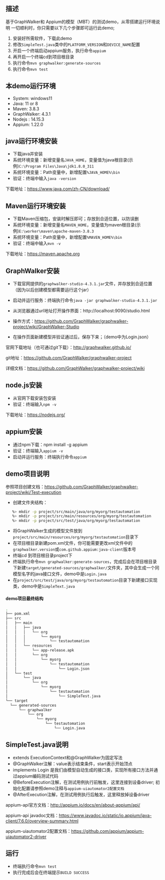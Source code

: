 
## 描述
基于GraphWalker和 Appium的模型（MBT）的测试demo，从零搭建运行环境说明
一切顺利时，你只需要以下几个步骤即可运行此demo;
1. 安装好所需软件，下载此demo
2. 修改`SimpleTest.java`类中的`PLATFORM_VERSION`和`DEVICE_NAME`配置
3. 开启一个终端启动appium服务，执行命令`appium`
4. 再开启一个终端cd到项目根目录
5. 执行命令`mvn graphwalker:generate-sources`
6. 执行命令`mvn test`


## 本demo运行环境
* System: windows11
* Java:  11 or 8
* Maven: 3.8.3
* GraphWalker: 4.3.1
* Nodejs : 14.15.3
* Appium: 1.22.0


## java运行环境安装
* 下载java并安装
* 系统环境变量：新增变量名`JAVA_HOME`，变量值为java根目录(示例)`C:\Program Files\Java\jdk1.8.0_311`
* 系统环境变量：Path变量中，新增配置`%JAVA_HOME%\bin`
* 验证：终端中输入`java -version`

下载地址：https://www.java.com/zh-CN/download/

## Maven运行环境安装
* 下载Maven压缩包，安装时解压即可；存放到合适位置，以防误删
* 系统环境变量：新增变量名`MAVEN_HOME`，变量值为maven根目录(示例)`E:\worker\maven\apache-maven-3.8.3`
* 系统环境变量：Path变量中，新增配置`%MAVEN_HOME%\bin`
* 验证：终端中输入`mvn -v`

下载地址：https://maven.apache.org


## GraphWalker安装
* 下载官网提供的`graphwalker-studio-4.3.1.jar`文件，并存放到合适位置（因为以后创建模型都需要运行这个jar）

* 启动并运行服务：终端执行命令`java -jar graphwalker-studio-4.3.1.jar`

* 从浏览器通过url地址打开操作界面：http://localhost:9090/studio.html

* 操作方式：https://github.com/GraphWalker/graphwalker-project/wiki/GraphWalker-Studio
* 在操作页面新建模型并验证通过后，保存下来；（demo中为Login.json）

官网下载地址（也可通过git下载）：http://graphwalker.github.io/

git地址：https://github.com/GraphWalker/graphwalker-project

详细文档：https://github.com/GraphWalker/graphwalker-project/wiki

## node.js安装
* 从官网下载安装包安装
* 验证：终端输入`npm -v`

下载地址：https://nodejs.org/

## appium安装
* 通过npm下载：npm install -g appium
* 验证：终端输入`appium -v`
* 启动并运行服务：终端执行命令`appium`

## demo项目说明
参照项目创建文档：https://github.com/GraphWalker/graphwalker-project/wiki/Test-execution
* 创建文件夹结构：
 ```sh
    %> mkdir -p project/src/main/java/org/myorg/testautomation
    %> mkdir -p project/src/main/resources/org/myorg/testautomation
    %> mkdir -p project/src/test/java/org/myorg/testautomation
 ```
* 将GraphWalker生成的模型文件放到`project/src/main/resources/org/myorg/testautomation`目录下
* 在项目根目录新建pom.xml文件，你可能需要更改xml文件中的`graphwalker.version`或`com.github.appium:java-client`版本号
* 终端cd 到项目根目录project下
* 终端执行命令`mvn graphwalker:generate-sources`，完成后会在项目根目录下新建`target/generated-sources/graphwalker/`文件夹，其中会生成一个同模型名字的java接口文件，demo中是`Login.java`
* 在`project/src/test/java/org/myorg/testautomation`目录下新建接口实现类，demo中是`SimpleText.java`

#### demo项目最终结构
  ```sh
  .
  ├── pom.xml
  ├── src
  │   ├── main
  │   │   ├── java
  │   │   │   └── org
  │   │   │       └── myorg
  │   │   │           └── testautomation
  │   │   └── resources
  │   │       └── app-release.apk
  │   │       └── org
  │   │           └── myorg
  │   │               └── testautomation
  │   │                   └── Login.json
  │   └── test
  │       └── java
  │           └── org
  │               └── myorg
  │                   └── testautomation
  │                       └── SimpleTest.java
  └── target
    └── generated-sources
        └── graphwalker
            └── org
                └── myorg
                    └── testautomation
                        └── Login.java
  ```

## SimpleTest.java说明
* extends ExecutionContext和@GraphWalker为固定写法
* @GraphWalker注解：value表示结束条件，start表示开始顶点
* implements Login 是我们由模型自动生成的接口类，实现所有接口方法并通过appium编码测试代码
* @BeforeExecution注解，在测试用例执行前触发，这里连接到设备driver; 初始化配置请参照demo注释与`appium-uiautomator2配置文档`
* @AfterExecution注解，在测试用例执行后触发，这里释放掉设备driver

appium-api官方文档：http://appium.io/docs/en/about-appium/api/

appium-api javadoc文档：https://www.javadoc.io/static/io.appium/java-client/7.6.0/overview-summary.html

appium-uiautomator2配置文档：https://github.com/appium/appium-uiautomator2-driver

## 运行
* 终端执行命令`mvn test`
* 执行完成后会在终端提示`BUILD SUCCESS`

